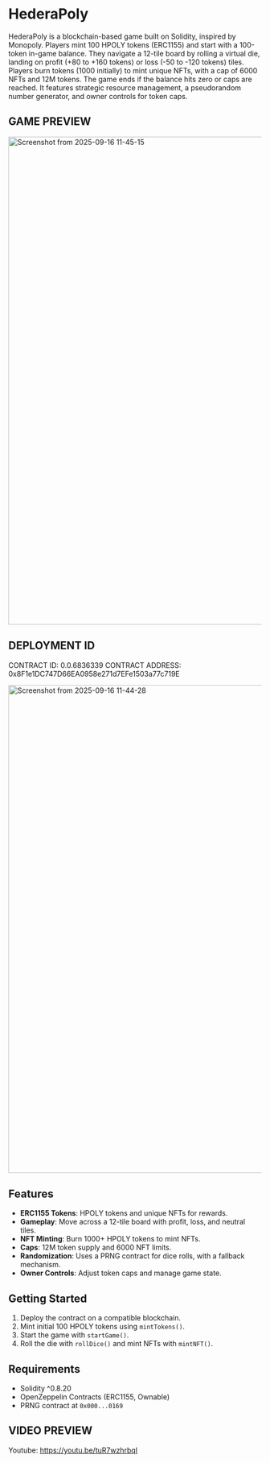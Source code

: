 # HederaPoly

HederaPoly is a blockchain-based game built on Solidity, inspired by Monopoly. Players mint 100 HPOLY tokens (ERC1155) and start with a 100-token in-game balance. They navigate a 12-tile board by rolling a virtual die, landing on profit (+80 to +160 tokens) or loss (-50 to -120 tokens) tiles. Players burn tokens (1000 initially) to mint unique NFTs, with a cap of 6000 NFTs and 12M tokens. The game ends if the balance hits zero or caps are reached. It features strategic resource management, a pseudorandom number generator, and owner controls for token caps.

## GAME PREVIEW
<img width="1920" height="969" alt="Screenshot from 2025-09-16 11-45-15" src="https://github.com/user-attachments/assets/1c2b7d87-9c6a-4232-9248-ce01ad93ed2f" />


## DEPLOYMENT ID
CONTRACT ID: 0.0.6836339
CONTRACT ADDRESS: 0x8F1e1DC747D66EA0958e271d7EFe1503a77c719E

<img width="1920" height="969" alt="Screenshot from 2025-09-16 11-44-28" src="https://github.com/user-attachments/assets/3f1203d8-bb53-4a96-8d20-a691b1cefce4" />


## Features

- **ERC1155 Tokens**: HPOLY tokens and unique NFTs for rewards.
- **Gameplay**: Move across a 12-tile board with profit, loss, and neutral tiles.
- **NFT Minting**: Burn 1000+ HPOLY tokens to mint NFTs.
- **Caps**: 12M token supply and 6000 NFT limits.
- **Randomization**: Uses a PRNG contract for dice rolls, with a fallback mechanism.
- **Owner Controls**: Adjust token caps and manage game state.

## Getting Started

1. Deploy the contract on a compatible blockchain.
2. Mint initial 100 HPOLY tokens using `mintTokens()`.
3. Start the game with `startGame()`.
4. Roll the die with `rollDice()` and mint NFTs with `mintNFT()`.

## Requirements

- Solidity ^0.8.20
- OpenZeppelin Contracts (ERC1155, Ownable)
- PRNG contract at `0x000...0169`

## VIDEO PREVIEW
Youtube: https://youtu.be/tuR7wzhrbqI
